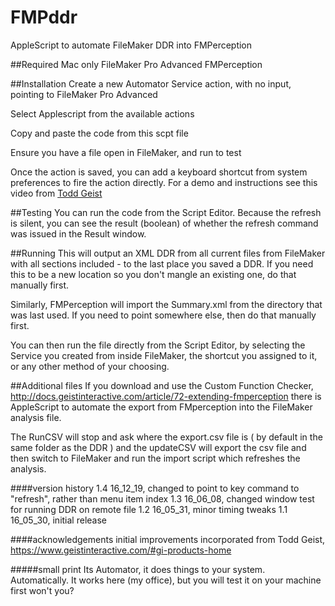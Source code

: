 # FMPddr
AppleScript to automate FileMaker DDR into FMPerception

##Required
    Mac only
    FileMaker Pro Advanced
    FMPerception

##Installation
Create a new Automator Service action, with no input, pointing to FileMaker Pro Advanced

Select Applescript from the available actions

Copy and paste the code from this scpt file

Ensure you have a file open in FileMaker, and run to test

Once the action is saved, you can add a keyboard shortcut from system preferences to fire the action directly. For a demo and instructions see this video from [Todd Geist](https://vimeo.com/168720475)

##Testing
You can run the code from the Script Editor. Because the refresh is silent, you can see the result (boolean) of whether the refresh command was issued in the Result window.

##Running
This will output an XML DDR from all current files from FileMaker with all sections included - to the last place you saved a DDR. If you need this to be a new location so you don't mangle an existing one, do that manually first.

Similarly, FMPerception will import the Summary.xml from the directory that was last used. If you need to point somewhere else, then do that manually first.

You can then run the file directly from the Script Editor, by selecting the Service you created from inside FileMaker, the shortcut you assigned to it, or any other method of your choosing.

##Additional files
If you download and use the Custom Function Checker, http://docs.geistinteractive.com/article/72-extending-fmperception there is AppleScript to automate the export from FMperception into the FileMaker analysis file.

The RunCSV will stop and ask where the export.csv file is ( by default in the same folder as the DDR ) and the updateCSV will export the csv file and then switch to FileMaker and run the import script which refreshes the analysis. 

####version history
    1.4 16_12_19, changed to point to key command to "refresh", rather than menu item index
    1.3 16_06_08, changed window test for running DDR on remote file
    1.2 16_05_31, minor timing tweaks
    1.1 16_05_30, initial release

####acknowledgements
initial improvements incorporated from Todd Geist, https://www.geistinteractive.com/#gi-products-home

#####small print
Its Automator, it does things to your system. Automatically. It works here (my office), but you will test it on your machine first won't you?
